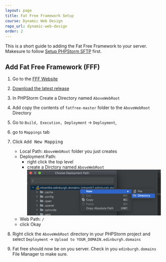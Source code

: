 ```yaml
---
layout: page
title: Fat Free Framework Setup
course: Dynamic Web Design
repo_url: dynamic-web-design
order: 2
---
```


This is a short guide to adding the Fat Free Framework to your server. Makesure to follow [Setup PHPStorm SFTP](phpstorm-sftp-setup) first.

## Add Fat Free Framework (FFF)

1.  Go to the [FFF Website](https://fatfreeframework.com/3.6/home)
2.  [Download the latest release](https://github.com/bcosca/fatfree/archive/master.zip)
3.  In PHPStorm Create a Directory named `AboveWebRoot`
4.  Add copy the contents of `fatfree-master` folder to the `AboveWebRoot` Directory
5.  Go to `Build, Execution, Deployment` -> `Deployment`,
6.  go to `Mappings` tab
7.  Click <kbd>Add New Mapping</kbd>
    -   Local Path: `AboveWebRoot` folder you just creates
    -   Deployment Path:
        -   right click the top level
        -   create a Dirctory named `AboveWebRoot` ![](img/phpstorm-new-mapping-directory.png)
    -   Web Path: `/`
    -   click Okay

8.  Right click the `AboveWebRoot` directory in your PHPStorm project and select `Deployment` -> `Upload to YOUR_DOMAIN.edinburgh.domains`
9.  Fat free should now be on you server. Check in you `edinburgh.domains` File Manager to make sure.
